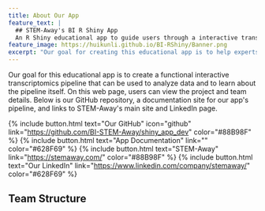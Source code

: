 ```yaml
---
title: About Our App
feature_text: |
  ## STEM-Away's BI R Shiny App
  An R Shiny educational app to guide users through a interactive transcriptomics pipeline
feature_image: https://huikunli.github.io/BI-RShiny/Banner.png
excerpt: "Our goal for creating this educational app is to help experts and intellectuals easily access the transcriptomics information and data they need. On this web page, users can view the project details via the links on the front page."
---
```


Our goal for this educational app is to create a functional interactive transcriptomics pipeline that can be used to analyze data and to learn about the pipeline itself. On this web page, users can view the project and team details. Below is our GitHub repository, a documentation site for our app's pipeline, and links to STEM-Away's main site and LinkedIn page.

{% include button.html text="Our GitHub" icon="github" link="https://github.com/BI-STEM-Away/shiny_app_dev" color="#88B98F" %} {% include button.html text="App Documentation" link="" color="#628F69" %} {% include button.html text="STEM-Away"  link="https://stemaway.com/" color="#88B98F" %} {% include button.html text="Our LinkedIn" link="https://www.linkedin.com/company/stemaway/" color="#628F69" %}

## Team Structure
